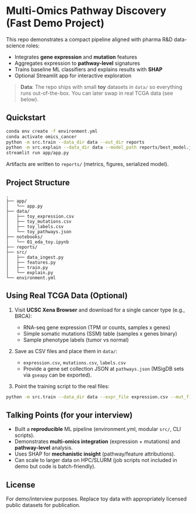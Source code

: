 # Multi-Omics Pathway Discovery (Fast Demo Project)

This repo demonstrates a compact pipeline aligned with pharma R&D data-science roles:
- Integrates **gene expression** and **mutation** features
- Aggregates expression to **pathway-level** signatures
- Trains baseline ML classifiers and explains results with **SHAP**
- Optional Streamlit app for interactive exploration

> **Data**: The repo ships with small **toy** datasets in `data/` so everything runs out-of-the-box.
> You can later swap in real TCGA data (see below).

## Quickstart

```bash
conda env create -f environment.yml
conda activate omics_cancer
python -m src.train --data_dir data --out_dir reports
python -m src.explain --data_dir data --model_path reports/best_model.joblib --out_dir reports
streamlit run app/app.py
```

Artifacts are written to `reports/` (metrics, figures, serialized model).

## Project Structure

```
.
├── app/
│   └── app.py
├── data/
│   ├── toy_expression.csv
│   ├── toy_mutations.csv
│   ├── toy_labels.csv
│   └── toy_pathways.json
├── notebooks/
│   └── 01_eda_toy.ipynb
├── reports/
├── src/
│   ├── data_ingest.py
│   ├── features.py
│   ├── train.py
│   └── explain.py
└── environment.yml
```

## Using Real TCGA Data (Optional)

1. Visit **UCSC Xena Browser** and download for a single cancer type (e.g., BRCA):
   - RNA-seq gene expression (TPM or counts, samples x genes)
   - Simple somatic mutations (SSM) table (samples x genes binary)
   - Sample phenotype labels (tumor vs normal)

2. Save as CSV files and place them in `data/`:
   - `expression.csv`, `mutations.csv`, `labels.csv`
   - Provide a gene set collection JSON at `pathways.json` (MSigDB sets via `gseapy` can be exported).

3. Point the training script to the real files:
```bash
python -m src.train --data_dir data --expr_file expression.csv --mut_file mutations.csv   --labels_file labels.csv --pathways_file pathways.json --out_dir reports
```

## Talking Points (for your interview)

- Built a **reproducible** ML pipeline (environment.yml, modular `src/`, CLI scripts).
- Demonstrates **multi-omics integration** (expression + mutations) and **pathway-level** analysis.
- Uses SHAP for **mechanistic insight** (pathway/feature attributions).
- Can scale to larger data on HPC/SLURM (job scripts not included in demo but code is batch-friendly).

## License

For demo/interview purposes. Replace toy data with appropriately licensed public datasets for publication.
